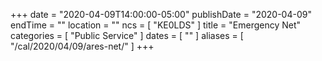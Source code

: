 +++
date = "2020-04-09T14:00:00-05:00"
publishDate = "2020-04-09"
endTime = ""
location = ""
ncs = [ "KE0LDS" ]
title = "Emergency Net"
categories = [ "Public Service" ]
dates = [ "" ]
aliases = [ "/cal/2020/04/09/ares-net/" ]
+++

